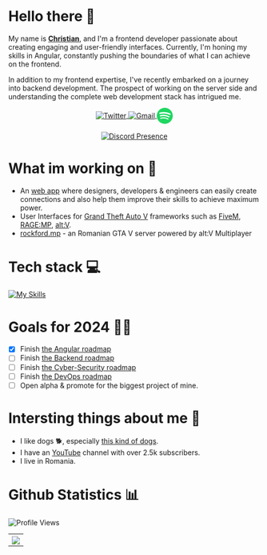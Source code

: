 # Hello there 👋
My name is **[Christian](https://en.wikipedia.org/wiki/Christian_name)**, and I'm a frontend developer passionate about creating engaging and user-friendly interfaces. Currently, I'm honing my skills in Angular, constantly pushing the boundaries of what I can achieve on the frontend.

In addition to my frontend expertise, I've recently embarked on a journey into backend development. The prospect of working on the server side and understanding the complete web development stack has intrigued me.

<p align="center">
   <a href="https://www.instagram.com/cibu_cristi/" target="_blank">
      <img src="https://github.com/LeonardSSH/LeonardSSH/blob/master/instagram.svg" alt="Twitter" width="32" align="center">
   </a>
   <a href="mailto:cibucristi1@gmail.com" target="_blank" rel="nofollow">
      <img src="https://github.com/LeonardSSH/LeonardSSH/blob/master/gmail.svg" alt="Gmail" width="32" align="center">
   </a>
   <a href="https://open.spotify.com/user/cristicaol" target="_blank" rel="nofollow">
      <img src="https://github.com/cibucristi/cibucristi/blob/main/spotify-2.png" alt="Spotify" width="32" align="center">
   </a>
</p>

<p align="center">
   <a href="https://discord.com/users/773576280150900749" target="_blank" rel="nofollow">
      <img src="https://lanyard.cnrad.dev/api/773576280150900749" alt="Discord Presence" align="center">
   </a>
</p>

# What im working on 👷
- An [web app](https://aws.amazon.com/what-is/web-application/#:~:text=A%20web%20application%20is%20software,with%20customers%20conveniently%20and%20securely.) where designers, developers & engineers can easily create connections and also help them improve their skills to achieve maximum power.
- User Interfaces for [Grand Theft Auto V](https://www.rockstargames.com/gta-v) frameworks such as [FiveM](https://fivem.net/), [RAGE:MP](https://rage.mp/), [alt:V](https://altv.mp/#/).
- [rockford.mp](https://discord.gg/5rncygfnW4) - an Romanian GTA V server powered by alt:V Multiplayer

# Tech stack 💻
[![My Skills](https://skillicons.dev/icons?i=html,css,bootstrap,tailwind,angular,vue,bots,electron,express,figma,github,js,mysql,nodejs,postgres,pr,sass,sequelize,tauri,ts,vercel,vite,vscode,postman,firebase)](https://skillicons.dev)

# Goals for 2024 🧑‍🏫
- [x] Finish [the Angular roadmap](https://roadmap.sh/angular)
- [ ] Finish [the Backend roadmap](https://roadmap.sh/backend)
- [ ] Finish [the Cyber-Security roadmap](https://roadmap.sh/cyber-security)
- [ ] Finish [the DevOps roadmap](https://roadmap.sh/devops)
- [ ] Open alpha & promote for the biggest project of mine.

# Intersting things about me 🤌
- I like dogs 🐕, especially [this kind of dogs](https://www.akc.org/dog-breeds/french-bulldog/).
- I have an [YouTube](https://youtube.com/@iamCibu) channel with over 2.5k subscribers.
- I live in Romania.

# Github Statistics 📊
![Profile Views](https://komarev.com/ghpvc/?username=cibucristi&color=7C3138&style=flat-square) 
<br>
   <table>
  <tr>
    <td align="center" style="padding=0;width=50%;">
      <img align="center" style="padding=0;" src="https://github-readme-stats-eight-theta.vercel.app/api?username=cibucristi&show_icons=true&include_all_commits=true&count_private=true&bg_color=1c1c1c&hide_border=true&text_color=ffffff&title_color=c3002f&icon_color=c3002f&hide_title=true" />
    </td>
  </tr>
</table>
